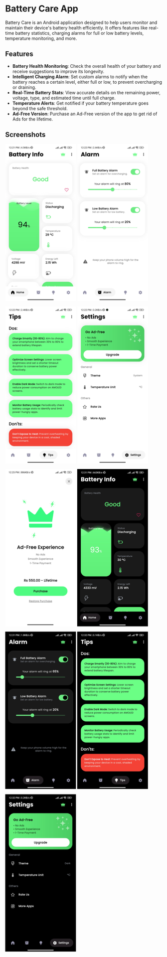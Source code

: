 # Battery Care App

Battery Care is an Android application designed to help users monitor and maintain their device's battery health efficiently. It offers features like real-time battery statistics, charging alarms for full or low battery levels, temperature monitoring, and more.

## Features

- **Battery Health Monitoring**: Check the overall health of your battery and receive suggestions to improve its longevity.
- **Intelligent Charging Alarm**: Set custom alarms to notify when the battery reaches a certain level, either full or low, to prevent overcharging or draining.
- **Real-Time Battery Stats**: View accurate details on the remaining power, voltage, type, and estimated time until full charge.
- **Temperature Alerts**: Get notified if your battery temperature goes beyond the safe threshold.
- **Ad-Free Version**: Purchase an Ad-Free version of the app to get rid of Ads for the lifetime.

## Screenshots

<p float="left">
  <img src="assets/screenshots/preview1.jpg" width="45%" />
  <img src="assets/screenshots/preview2.jpg" width="45%" />
</p>
<p float="left">
  <img src="assets/screenshots/preview3.jpg" width="45%" />
  <img src="assets/screenshots/preview4.jpg" width="45%" />
</p>
<p float="left">
  <img src="assets/screenshots/preview5.jpg" width="45%" />
  <img src="assets/screenshots/preview6.jpg" width="45%" />
</p>
<p float="left">
  <img src="assets/screenshots/preview7.jpg" width="45%" />
  <img src="assets/screenshots/preview8.jpg" width="45%" />
</p>
<p float="left">
  <img src="assets/screenshots/preview9.jpg" width="45%" />
</p>

